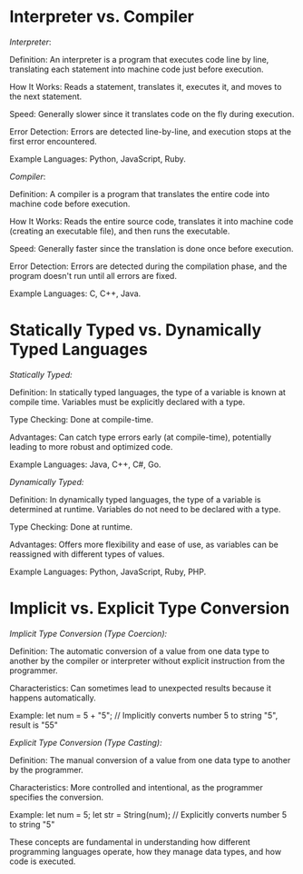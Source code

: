 # Interpreter vs. Compiler

_Interpreter_:

Definition: An interpreter is a program that executes code line by line, translating each statement into machine code just before execution.

How It Works: Reads a statement, translates it, executes it, and moves to the next statement.

Speed: Generally slower since it translates code on the fly during execution.

Error Detection: Errors are detected line-by-line, and execution stops at the first error encountered.

Example Languages: Python, JavaScript, Ruby.

_Compiler_:

Definition: A compiler is a program that translates the entire code into machine code before execution.

How It Works: Reads the entire source code, translates it into machine code (creating an executable file), and then runs the executable.

Speed: Generally faster since the translation is done once before execution.

Error Detection: Errors are detected during the compilation phase, and the program doesn't run until all errors are fixed.

Example Languages: C, C++, Java.

# Statically Typed vs. Dynamically Typed Languages

_Statically Typed:_

Definition: In statically typed languages, the type of a variable is known at compile time. Variables must be explicitly declared with a type.

Type Checking: Done at compile-time.

Advantages: Can catch type errors early (at compile-time), potentially leading to more robust and optimized code.

Example Languages: Java, C++, C#, Go.

_Dynamically Typed:_

Definition: In dynamically typed languages, the type of a variable is determined at runtime. Variables do not need to be declared with a type.

Type Checking: Done at runtime.

Advantages: Offers more flexibility and ease of use, as variables can be reassigned with different types of values.

Example Languages: Python, JavaScript, Ruby, PHP.

# Implicit vs. Explicit Type Conversion

_Implicit Type Conversion (Type Coercion):_

Definition: The automatic conversion of a value from one data type to another by the compiler or interpreter without explicit instruction from the programmer.

Characteristics: Can sometimes lead to unexpected results because it happens automatically.

Example:
let num = 5 + "5"; // Implicitly converts number 5 to string "5", result is "55"

_Explicit Type Conversion (Type Casting):_

Definition: The manual conversion of a value from one data type to another by the programmer.

Characteristics: More controlled and intentional, as the programmer specifies the conversion.

Example:
let num = 5;
let str = String(num); // Explicitly converts number 5 to string "5"

These concepts are fundamental in understanding how different programming languages operate, how they manage data types, and how code is executed.
